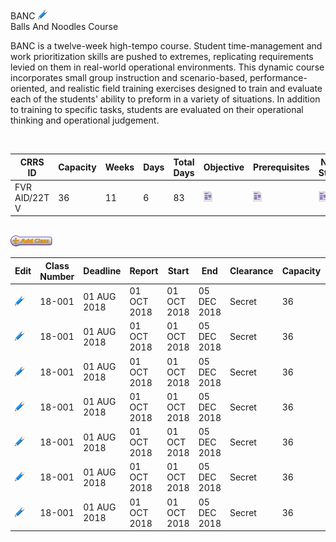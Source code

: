 <div id="ContentWrapper">
    <div class="divCourseInformation">
        <label class="lblCourseTitle">BANC</label>
        <img class="imgBtn crs_1" onClick="EditCourse(this)" src="edit.png" title="edit" alt="edit" />
        <br />
        <label class="lblCourseName">Balls And Noodles Course</label>
        <br />
        <p class="lblCourseDescription">BANC is a twelve-week high-tempo course. Student time-management and work prioritization skills are pushed to extremes, replicating requirements levied on them in real-world operational environments. This dynamic course incorporates small group instruction and scenario-based, performance-oriented, and realistic field training exercises designed to train and evaluate each of the students' ability to preform in a variety of situations. In addition to training to specific tasks, students are evaluated on their operational thinking and operational judgement.</p>
        <br />
        <table class="tblCourse">
            <thead>
                <tr>
                    <th class="left">CRRS ID</th>
                    <th>Capacity</th>
                    <th>Weeks</th>
                    <th>Days</th>
                    <th>Total Days</th>
                    <th>Objective</th>
                    <th>Prerequisites</th>
                    <th>Next Steps</th>
                    <th>Deactivate</th>
                </tr>
            </thead>
            <tbody>
                <tr>
                    <td class="bold">FVR AID/22T V</td>
                    <td class="center">36</td>
                    <td class="center">11</td>
                    <td class="center">6</td>
                    <td class="center">83</td>
                    <td class="center"><img id="btn_BANC_Objective" class="imgBtn crs_1" onClick="ViewCrsObjective(this)" src="note.png" title="View Course Objective" alt="View Course Objective" /></td>
                    <td class="center"><img id="btn_BANC_Prerequisite" class="imgBtn crs_1" onClick="ViewCrsPrerequisites(this)" src="note.png" title="View Prerequisites" alt="View Prerequisites" /></td>
                    <td class="center"><img id="btn_BANC_NextSteps" class="imgBtn crs_1" onClick="ViewCrsNextSteps(this)" src="note.png" title="View Next Steps" alt="View Next Steps" /></td>
                    <td class="center"><img id="btn_BANC_Deativate" class="crs_1" width="18" onClick="Deactivate(this)" src="NoFalse.png" /></td>
                </tr>
            </tbody>
        </table>
        <br />
        <img class="imgBtn crs_1" onClick="AddClass(this)" src="AddClassBtn.png" title="Add New Class" alt="Add New Class" />
        <table class="tblClass">
            <thead>
                <tr>
                    <th>Edit</th>
                    <th>Class Number</th>
                    <th>Deadline</th>
                    <th>Report</th>
                    <th>Start</th>
                    <th>End</th>
                    <th>Clearance</th>
                    <th>Capacity</th>
                    <th>Weeks</th>
                    <th>Days</th>
                    <th>Total Days</th>
                    <th>Training Type</th>
                    <th>Description</th>
                    <th>Objective</th>
                    <th>Next Steps</th>
                </tr>
            </thead>
            <tbody>
                <tr>
                    <td class="center"><img class="imgBtn cls_1" onClick="EditClass(this)" src="edit.png" title="edit" alt="edit" /></td>
                    <td class="center bold">18-001</td>
                    <td class="center bold red">01 AUG 2018</td>
                    <td class="center">01 OCT 2018</td>
                    <td class="center bold">01 OCT 2018</td>
                    <td class="center bold">05 DEC 2018</td>
                    <td class="center">Secret</td>
                    <td class="center">36</td>
                    <td class="center">11</td>
                    <td class="center">6</td>
                    <td class="center">83</td>
                    <td class="center"><img id="cls_1" class="imgBtn cls_1" onClick="ViewClsTrainingType(this)" src="note.png" title="View Course Objective" alt="View Course Objective" /></td>
                    <td class="center"><img id="cls_1" class="imgBtn cls_1" onClick="ViewClsDescription(this)" src="note.png" title="View Course Objective" alt="View Course Objective" /></td>
                    <td class="center"><img id="cls_1" class="imgBtn cls_1" onClick="ViewClsObjective(this)" src="note.png" title="View Course Objective" alt="View Course Objective" /></td>
                    <td class="center"><img id="cls_1" class="imgBtn" onClick="ViewClsNextSteps(this)" src="note.png" title="View Course Objective" alt="View Course Objective" /></td>
                </tr>
                <tr>
                    <td class="center"><img class="imgBtn cls_2" onClick="EditClass(this)" src="edit.png" title="edit" alt="edit" /></td>
                    <td class="center bold">18-001</td>
                    <td class="center bold red">01 AUG 2018</td>
                    <td class="center">01 OCT 2018</td>
                    <td class="center bold">01 OCT 2018</td>
                    <td class="center bold">05 DEC 2018</td>
                    <td class="center">Secret</td>
                    <td class="center">36</td>
                    <td class="center">11</td>
                    <td class="center">6</td>
                    <td class="center">83</td>
                    <td class="center"><img class="imgBtn cls_2" src="note.png" title="View Course Objective" alt="View Course Objective" /></td>
                    <td class="center"><img class="imgBtn cls_2" src="note.png" title="View Course Objective" alt="View Course Objective" /></td>
                    <td class="center"><img class="imgBtn cls_2" src="note.png" title="View Course Objective" alt="View Course Objective" /></td>
                    <td class="center"><img class="imgBtn cls_2" src="note.png" title="View Course Objective" alt="View Course Objective" /></td>
                </tr>
                <tr>
                    <td class="center"><img class="imgBtn cls_3" onClick="EditClass(this)" src="edit.png" title="edit" alt="edit" /></td>
                    <td class="center bold">18-001</td>
                    <td class="center bold red">01 AUG 2018</td>
                    <td class="center">01 OCT 2018</td>
                    <td class="center bold">01 OCT 2018</td>
                    <td class="center bold">05 DEC 2018</td>
                    <td class="center">Secret</td>
                    <td class="center">36</td>
                    <td class="center">11</td>
                    <td class="center">6</td>
                    <td class="center">83</td>
                    <td class="center"><img class="imgBtn cls_3" src="note.png" title="View Course Objective" alt="View Course Objective" /></td>
                    <td class="center"><img class="imgBtn cls_3" src="note.png" title="View Course Objective" alt="View Course Objective" /></td>
                    <td class="center"><img class="imgBtn cls_3" src="note.png" title="View Course Objective" alt="View Course Objective" /></td>
                    <td class="center"><img class="imgBtn cls_3" src="note.png" title="View Course Objective" alt="View Course Objective" /></td>
                </tr>
                <tr>
                    <td class="center"><img class="imgBtn cls_4" onClick="EditClass(this)" src="edit.png" title="edit" alt="edit" /></td>
                    <td class="center bold">18-001</td>
                    <td class="center bold red">01 AUG 2018</td>
                    <td class="center">01 OCT 2018</td>
                    <td class="center bold">01 OCT 2018</td>
                    <td class="center bold">05 DEC 2018</td>
                    <td class="center">Secret</td>
                    <td class="center">36</td>
                    <td class="center">11</td>
                    <td class="center">6</td>
                    <td class="center">83</td>
                    <td class="center"><img class="imgBtn cls_4" src="note.png" title="View Course Objective" alt="View Course Objective" /></td>
                    <td class="center"><img class="imgBtn cls_4" src="note.png" title="View Course Objective" alt="View Course Objective" /></td>
                    <td class="center"><img class="imgBtn cls_4" src="note.png" title="View Course Objective" alt="View Course Objective" /></td>
                    <td class="center"><img class="imgBtn cls_4" src="note.png" title="View Course Objective" alt="View Course Objective" /></td>
                </tr>
                <tr>
                    <td class="center"><img class="imgBtn cls_5" onClick="EditClass(this)" src="edit.png" title="edit" alt="edit" /></td>
                    <td class="center bold">18-001</td>
                    <td class="center bold red">01 AUG 2018</td>
                    <td class="center">01 OCT 2018</td>
                    <td class="center bold">01 OCT 2018</td>
                    <td class="center bold">05 DEC 2018</td>
                    <td class="center">Secret</td>
                    <td class="center">36</td>
                    <td class="center">11</td>
                    <td class="center">6</td>
                    <td class="center">83</td>
                    <td class="center"><img class="imgBtn cls_5" src="note.png" title="View Course Objective" alt="View Course Objective" /></td>
                    <td class="center"><img class="imgBtn cls_5" src="note.png" title="View Course Objective" alt="View Course Objective" /></td>
                    <td class="center"><img class="imgBtn cls_5" src="note.png" title="View Course Objective" alt="View Course Objective" /></td>
                    <td class="center"><img class="imgBtn cls_5" src="note.png" title="View Course Objective" alt="View Course Objective" /></td>
                </tr>
                <tr>
                    <td class="center"><img class="imgBtn cls_6" onClick="EditClass(this)" src="edit.png" title="edit" alt="edit" /></td>
                    <td class="center bold">18-001</td>
                    <td class="center bold red">01 AUG 2018</td>
                    <td class="center">01 OCT 2018</td>
                    <td class="center bold">01 OCT 2018</td>
                    <td class="center bold">05 DEC 2018</td>
                    <td class="center">Secret</td>
                    <td class="center">36</td>
                    <td class="center">11</td>
                    <td class="center">6</td>
                    <td class="center">83</td>
                    <td class="center"><img class="imgBtn cls_6" src="note.png" title="View Course Objective" alt="View Course Objective" /></td>
                    <td class="center"><img class="imgBtn cls_6" src="note.png" title="View Course Objective" alt="View Course Objective" /></td>
                    <td class="center"><img class="imgBtn cls_6" src="note.png" title="View Course Objective" alt="View Course Objective" /></td>
                    <td class="center"><img class="imgBtn cls_6" src="note.png" title="View Course Objective" alt="View Course Objective" /></td>
                </tr>
                <tr>
                    <td class="center"><img class="imgBtn cls_7" onClick="EditClass(this)" src="edit.png" title="edit" alt="edit" /></td>
                    <td class="center bold">18-001</td>
                    <td class="center bold red">01 AUG 2018</td>
                    <td class="center">01 OCT 2018</td>
                    <td class="center bold">01 OCT 2018</td>
                    <td class="center bold">05 DEC 2018</td>
                    <td class="center">Secret</td>
                    <td class="center">36</td>
                    <td class="center">11</td>
                    <td class="center">6</td>
                    <td class="center">83</td>
                    <td class="center"><img class="imgBtn cls_7" src="note.png" title="View Course Objective" alt="View Course Objective" /></td>
                    <td class="center"><img class="imgBtn cls_7" src="note.png" title="View Course Objective" alt="View Course Objective" /></td>
                    <td class="center"><img class="imgBtn cls_7" src="note.png" title="View Course Objective" alt="View Course Objective" /></td>
                    <td class="center"><img class="imgBtn cls_7" src="note.png" title="View Course Objective" alt="View Course Objective" /></td>
                </tr>
            </tbody>
        </table>
    </div>
</div>
